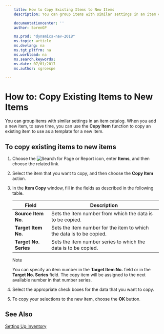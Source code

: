 ```yaml
---
    title: How to Copy Existing Items to New Items
    description: You can group items with similar settings in an item catalog. When you add a new item, to save time, you can use **Copy Item** to copy an existing item to use as a template for a new item.

    documentationcenter: ''
    author: SorenGP

    ms.prod: "dynamics-nav-2018"
    ms.topic: article
    ms.devlang: na
    ms.tgt_pltfrm: na
    ms.workload: na
    ms.search.keywords:
    ms.date: 07/01/2017
    ms.author: sgroespe

---
```

# How to: Copy Existing Items to New Items
You can group items with similar settings in an item catalog. When you add a new item, to save time, you can use the **Copy Item** function to copy an existing item to use as a template for a new item.  

## To copy existing items to new items  

1.  Choose the ![Search for Page or Report](../../media/ui-search/search_small.png "Search for Page or Report icon") icon, enter **Items**, and then choose the related link.  
2.  Select the item that you want to copy, and then choose the **Copy Item** action.  
3.  In the **Item Copy** window, fill in the fields as described in the following table.  

    |Field|Description|  
    |---------------------------------|---------------------------------------|  
    |**Source Item No.**|Sets the item number from which the data is to be copied.|  
    |**Target Item No.**|Sets the item number for the item to which the data is to be copied.|  
    |**Target No. Series**|Sets the item number series to which the data is to be copied.|  

    > [!NOTE]  
    >  You can specify an item number in the **Target Item No.** field or in the **Target No. Series** field. The copy item will be assigned to the next available number in that number series.  

4.  Select the appropriate check boxes for the data that you want to copy.  
5.  To copy your selections to the new item, choose the **OK** button.  

## See Also  
[Setting Up Inventory](../../inventory-setup-inventory.md)
